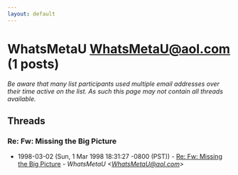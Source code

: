 ```yaml
---
layout: default
---
```


# WhatsMetaU <WhatsMetaU@aol.com> (1 posts)

_Be aware that many list participants used multiple email addresses over their time active on the list. As such this page may not contain all threads available._

## Threads

### Re: Fw: Missing the Big Picture
+ 1998-03-02 (Sun, 1 Mar 1998 18:31:27 -0800 (PST)) - [Re: Fw: Missing the Big Picture](/archive/1998/03/11299d8d25b37e07baa4c9ee77a7eb88b4f63a9bd315f2e5e6d39a8170687134) - _WhatsMetaU \<WhatsMetaU@aol.com\>_

